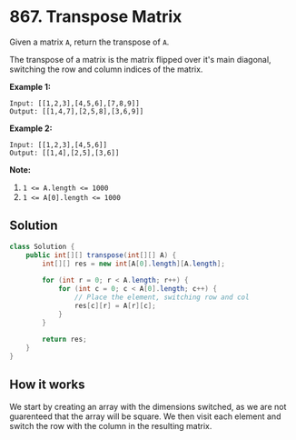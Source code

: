 # 867. Transpose Matrix

Given a matrix `A`, return the transpose of `A`.

The transpose of a matrix is the matrix flipped over it's main diagonal, switching the row and column indices of the matrix.

**Example 1:**

```
Input: [[1,2,3],[4,5,6],[7,8,9]]
Output: [[1,4,7],[2,5,8],[3,6,9]]
```

**Example 2:**

```
Input: [[1,2,3],[4,5,6]]
Output: [[1,4],[2,5],[3,6]]
```

**Note:**

1. `1 <= A.length <= 1000`
2. `1 <= A[0].length <= 1000`

## Solution

```java
class Solution {
    public int[][] transpose(int[][] A) {
        int[][] res = new int[A[0].length][A.length];
        
        for (int r = 0; r < A.length; r++) {
            for (int c = 0; c < A[0].length; c++) {
                // Place the element, switching row and col
                res[c][r] = A[r][c];
            }
        }
        
        return res;
    }
}
```

## How it works

We start by creating an array with the dimensions switched, as we are not guarenteed that the array will be square. We then visit each element and switch the row with the column in the resulting matrix.